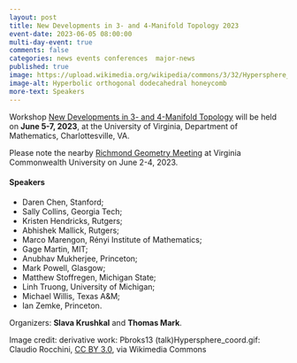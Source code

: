 ```yaml
---
layout: post
title: New Developments in 3- and 4-Manifold Topology 2023
event-date: 2023-06-05 08:00:00
multi-day-event: true
comments: false
categories: news events conferences  major-news
published: true
image: https://upload.wikimedia.org/wikipedia/commons/3/32/Hypersphere_coord.PNG
image-alt: Hyperbolic orthogonal dodecahedral honeycomb
more-text: Speakers
---
```


Workshop
<a href="https://math.virginia.edu/geomtop/workshop-spring-2023/">New Developments in 3- and 4-Manifold Topology</a> 
will be held on <b>June 5-7, 2023</b>, at the University of Virginia, Department of Mathematics, Charlottesville, VA. 

Please note the nearby <a href="https://sites.google.com/vcu.edu/gtmp/festival/rgm-2023/">Richmond Geometry Meeting</a> at Virginia Commonwealth University on June 2-4, 2023.

<!--more-->

<h4>Speakers</h4>
<ul>
    <li>Daren Chen, Stanford;</li>
    <li>Sally Collins, Georgia Tech;</li>
    <li>Kristen Hendricks, Rutgers;</li>
    <li>Abhishek Mallick, Rutgers;</li>
    <li>Marco Marengon, Rényi Institute of Mathematics;</li>
    <li>Gage Martin, MIT;</li>
    <li>Anubhav Mukherjee, Princeton;</li>
    <li>Mark Powell, Glasgow;</li>
    <li>Matthew Stoffregen, Michigan State;</li>
    <li>Linh Truong, University of Michigan;</li>
    <li>Michael Willis, Texas A&M;</li>
    <li>Ian Zemke, Princeton.</li>
</ul>

Organizers: <b>Slava Krushkal</b> and <b>Thomas Mark</b>.

Image credit: derivative work: Pbroks13 (talk)Hypersphere_coord.gif: Claudio Rocchini, <a href="https://creativecommons.org/licenses/by/3.0">CC BY 3.0</a>, via Wikimedia Commons